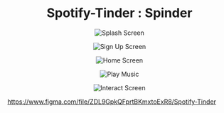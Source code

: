 <h1 align='center'>Spotify-Tinder : Spinder</h1>
<div align="center">
  
![Splash Screen](https://user-images.githubusercontent.com/72400676/142983982-5645f8d5-0f1b-4a4c-b3a4-c1fd553953e9.png)
  
![Sign Up Screen](https://user-images.githubusercontent.com/72400676/142984314-624fd20e-bd6e-4bfb-bd75-9638c1d402af.png)
  
![Home Screen](https://user-images.githubusercontent.com/72400676/142984359-ad25da36-37d4-49d5-ade3-a8eb89e1e72c.png)

![Play Music](https://user-images.githubusercontent.com/72400676/142985444-8e7ac636-5511-4d4d-8b7d-1f544ace0c01.png)

![Interact Screen](https://user-images.githubusercontent.com/72400676/142985545-18852221-c860-4025-a988-611f451b1df9.png)


</div>

https://www.figma.com/file/ZDL9GpkQFprtBKmxtoExR8/Spotify-Tinder

